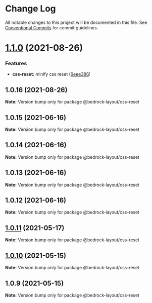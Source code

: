 # Change Log

All notable changes to this project will be documented in this file.
See [Conventional Commits](https://conventionalcommits.org) for commit guidelines.

# [1.1.0](https://github.com/Bedrock-Layouts/Bedrock/compare/@bedrock-layout/css-reset@1.0.16...@bedrock-layout/css-reset@1.1.0) (2021-08-26)


### Features

* **css-reset:** minify css reset ([6eee386](https://github.com/Bedrock-Layouts/Bedrock/commit/6eee386be93f73471b6e74e4ac53b022e5df6b0b))





## 1.0.16 (2021-08-26)

**Note:** Version bump only for package @bedrock-layout/css-reset





## 1.0.15 (2021-06-16)

**Note:** Version bump only for package @bedrock-layout/css-reset





## 1.0.14 (2021-06-16)

**Note:** Version bump only for package @bedrock-layout/css-reset





## 1.0.13 (2021-06-16)

**Note:** Version bump only for package @bedrock-layout/css-reset





## 1.0.12 (2021-06-16)

**Note:** Version bump only for package @bedrock-layout/css-reset





## [1.0.11](https://github.com/Bedrock-Layouts/Bedrock/compare/@bedrock-layout/css-reset@1.0.10...@bedrock-layout/css-reset@1.0.11) (2021-05-17)

**Note:** Version bump only for package @bedrock-layout/css-reset





## [1.0.10](https://github.com/Bedrock-Layouts/Bedrock/compare/@bedrock-layout/css-reset@1.0.9...@bedrock-layout/css-reset@1.0.10) (2021-05-15)

**Note:** Version bump only for package @bedrock-layout/css-reset





## 1.0.9 (2021-05-15)

**Note:** Version bump only for package @bedrock-layout/css-reset
